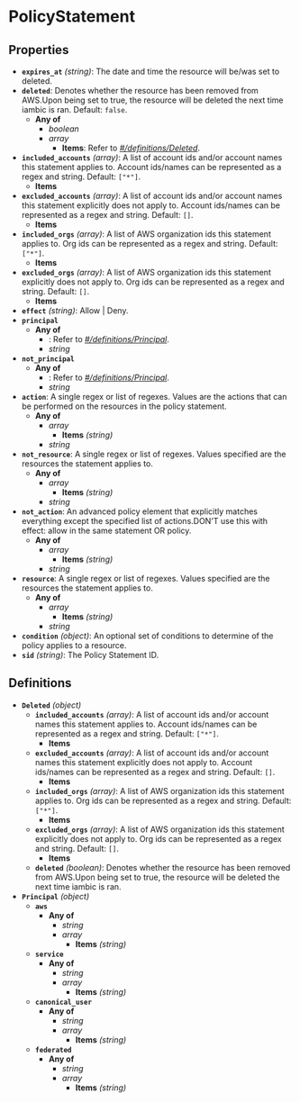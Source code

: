 # PolicyStatement

## Properties

- **`expires_at`** *(string)*: The date and time the resource will be/was set to deleted.
- **`deleted`**: Denotes whether the resource has been removed from AWS.Upon being set to true, the resource will be deleted the next time iambic is ran. Default: `false`.
  - **Any of**
    - *boolean*
    - *array*
      - **Items**: Refer to *[#/definitions/Deleted](#definitions/Deleted)*.
- **`included_accounts`** *(array)*: A list of account ids and/or account names this statement applies to. Account ids/names can be represented as a regex and string. Default: `["*"]`.
  - **Items**
- **`excluded_accounts`** *(array)*: A list of account ids and/or account names this statement explicitly does not apply to. Account ids/names can be represented as a regex and string. Default: `[]`.
  - **Items**
- **`included_orgs`** *(array)*: A list of AWS organization ids this statement applies to. Org ids can be represented as a regex and string. Default: `["*"]`.
  - **Items**
- **`excluded_orgs`** *(array)*: A list of AWS organization ids this statement explicitly does not apply to. Org ids can be represented as a regex and string. Default: `[]`.
  - **Items**
- **`effect`** *(string)*: Allow | Deny.
- **`principal`**
  - **Any of**
    - : Refer to *[#/definitions/Principal](#definitions/Principal)*.
    - *string*
- **`not_principal`**
  - **Any of**
    - : Refer to *[#/definitions/Principal](#definitions/Principal)*.
    - *string*
- **`action`**: A single regex or list of regexes. Values are the actions that can be performed on the resources in the policy statement.
  - **Any of**
    - *array*
      - **Items** *(string)*
    - *string*
- **`not_resource`**: A single regex or list of regexes. Values specified are the resources the statement applies to.
  - **Any of**
    - *array*
      - **Items** *(string)*
    - *string*
- **`not_action`**: An advanced policy element that explicitly matches everything except the specified list of actions.DON'T use this with effect: allow in the same statement OR policy.
  - **Any of**
    - *array*
      - **Items** *(string)*
    - *string*
- **`resource`**: A single regex or list of regexes. Values specified are the resources the statement applies to.
  - **Any of**
    - *array*
      - **Items** *(string)*
    - *string*
- **`condition`** *(object)*: An optional set of conditions to determine of the policy applies to a resource.
- **`sid`** *(string)*: The Policy Statement ID.
## Definitions

- <a id="definitions/Deleted"></a>**`Deleted`** *(object)*
  - **`included_accounts`** *(array)*: A list of account ids and/or account names this statement applies to. Account ids/names can be represented as a regex and string. Default: `["*"]`.
    - **Items**
  - **`excluded_accounts`** *(array)*: A list of account ids and/or account names this statement explicitly does not apply to. Account ids/names can be represented as a regex and string. Default: `[]`.
    - **Items**
  - **`included_orgs`** *(array)*: A list of AWS organization ids this statement applies to. Org ids can be represented as a regex and string. Default: `["*"]`.
    - **Items**
  - **`excluded_orgs`** *(array)*: A list of AWS organization ids this statement explicitly does not apply to. Org ids can be represented as a regex and string. Default: `[]`.
    - **Items**
  - **`deleted`** *(boolean)*: Denotes whether the resource has been removed from AWS.Upon being set to true, the resource will be deleted the next time iambic is ran.
- <a id="definitions/Principal"></a>**`Principal`** *(object)*
  - **`aws`**
    - **Any of**
      - *string*
      - *array*
        - **Items** *(string)*
  - **`service`**
    - **Any of**
      - *string*
      - *array*
        - **Items** *(string)*
  - **`canonical_user`**
    - **Any of**
      - *string*
      - *array*
        - **Items** *(string)*
  - **`federated`**
    - **Any of**
      - *string*
      - *array*
        - **Items** *(string)*
